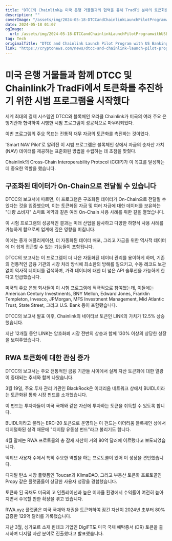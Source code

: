 ```yaml
---
title: "DTCC와 Chainlink는 미국 은행 거물들과의 협력을 통해 TradFi 분야의 토큰화를 진전시키기 위한 시험 프로그램을 시작했습니다"
description: ""
coverImage: "/assets/img/2024-05-18-DTCCandChainlinkLaunchPilotProgramwithUSBankingGiantstoAdvanceTokenizationinTradFi_thumbnail.png"
date: 2024-05-18 01:07
ogImage: 
  url: /assets/img/2024-05-18-DTCCandChainlinkLaunchPilotProgramwithUSBankingGiantstoAdvanceTokenizationinTradFi_thumbnail.png
tag: Tech
originalTitle: "DTCC and Chainlink Launch Pilot Program with US Banking Giants to Advance Tokenization in TradFi"
link: "https://cryptonews.com/news/dtcc-and-chainlink-launch-pilot-program-with-us-banking-giants.htm"
---
```



# 미국 은행 거물들과 함께 DTCC 및 Chainlink가 TradFi에서 토큰화를 추진하기 위한 시범 프로그램을 시작했다

세계 최대의 결제 시스템인 DTCC와 블록체인 오라클 Chainlink가 미국의 여러 주요 은행기관과 협력하여 시행한 시범 프로그램이 성공적으로 마무리되었다.

이번 프로그램의 주요 목표는 전통적 재무 자금의 토큰화를 촉진하는 것이었다.

'Smart NAV Pilot'로 알려진 이 시범 프로그램은 블록체인 상에서 자금의 순자산 가치(NAV) 데이터를 제공하는 표준화된 방법을 수립하는 데 초점을 맞췄다.

<div class="content-ad"></div>

Chainlink의 Cross-Chain Interoperability Protocol (CCIP)가 이 목표를 달성하는 데 중요한 역할을 했습니다.

## 구조화된 데이터가 On-Chain으로 전달될 수 있습니다

DTCC의 보고서에 따르면, 이 프로그램은 구조화된 데이터가 On-Chain으로 전달될 수 있다는 것을 입증했으며, 이는 토큰화된 자금 및 여러 자금에 대한 데이터를 보유하는 "대량 소비자" 스마트 계약과 같은 여러 On-Chain 사용 사례를 위한 길을 열었습니다.

이 시험 프로그램의 성공적인 결과는 미래 산업을 탐사하고 다양한 하향식 사용 사례를 가능하게 함으로써 업계에 깊은 영향을 미칩니다.

<div class="content-ad"></div>

이에는 중개 애플리케이션, 더 자동화된 데이터 배포, 그리고 자금을 위한 역사적 데이터에 더 쉽게 접근할 수 있는 기능들이 포함됩니다.

DTCC의 보고서는 이 프로그램이 더 나은 자동화된 데이터 관리를 용이하게 하며, 기존의 전통적인 금융 기관의 시장 처리 방식에 최소한의 방해를 일으키고, 수동 레코드 보관 없이 역사적 데이터를 검색하며, 가격 데이터에 대한 더 넓은 API 솔루션을 가능하게 한다고 언급했습니다.

미국의 주요 은행 회사들이 이 시험 프로그램에 적극적으로 참여했는데, 이들에는 American Century Investments, BNY Mellon, Edward Jones, Franklin Templeton, Invesco, JPMorgan, MFS Investment Management, Mid Atlantic Trust, State Street, 그리고 U.S. Bank 등이 포함됐습니다.

DTCC의 보고서 발표 이후, Chainlink의 네이티브 토큰인 LINK의 가치가 12.5% 상승했습니다.

<div class="content-ad"></div>

지난 12개월 동안 LINK는 암호화폐 시장 전반의 상승과 함께 130% 이상의 상당한 성장을 보여주었습니다.

## RWA 토큰화에 대한 관심 증가

DTCC의 보고서는 주요 전통적인 금융 기관들 사이에서 실제 자산 토큰화에 대한 열광이 증대되는 추세와 함께 나왔습니다.

3월 19일, 주요 투자 관리 기관인 BlackRock은 이더리움 네트워크 상에서 BUIDL이라는 토큰화된 통화 시장 펀드를 소개했습니다.

<div class="content-ad"></div>

이 펀드는 투자자들이 미국 국채와 같은 자산에 투자하는 토큰을 취득할 수 있도록 합니다.

BUIDL이라고 불리는 ERC-20 토큰으로 운영되는 이 펀드는 이더리움 블록체인 상에서 디지털화된 성격 때문에 "디지턈 유동성 펀드"라고 불리기도 합니다.

4월 말에는 RWA 프로토콜의 총 잠재 자산이 거의 80억 달러에 이르렀다고 보도되었습니다.

액티브 사용자 수에서 특히 주요한 역할을 하는 프로토콜이 있어 이 성장을 견인했습니다.

<div class="content-ad"></div>

디지털 탄소 시장 플랫폼인 Toucan과 KlimaDAO, 그리고 부동산 토큰화 프로토콜인 Propy 같은 플랫폼들이 상당한 사용자 성장을 경험했습니다.

토큰화 된 국채도 미국의 고 인플레이션과 높은 이자율 환경에서 수익률이 여전히 높아지면서 주목할 만한 확장을 겪고 있습니다.

RWA.xyz 플랫폼은 미국 국채와 채권을 토큰화하여 잠긴 자산이 2024년 초부터 80% 급증한 129억 달러를 기록했습니다.

지난 3월, 싱가포르 소재 핀테크 기업인 DigiFT도 미국 국채 예탁증서 (DR) 토큰을 출시하며 디지털 자산 분야로 진출했다고 발표했습니다.